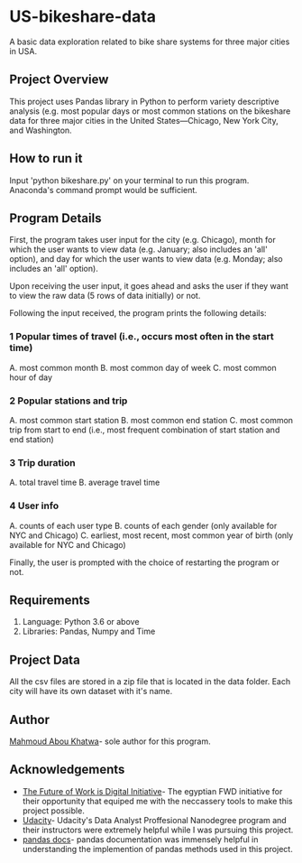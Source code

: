 # US-bikeshare-data
A basic data exploration related to bike share systems for three major cities in USA.

## Project Overview
This project uses Pandas library in Python to perform variety descriptive analysis (e.g. most popular days or most common stations on the bikeshare data for three major cities in the United States—Chicago, New York City, and Washington.

## How to run it
Input 'python bikeshare.py' on your terminal to run this program. Anaconda's command prompt would be sufficient.

## Program Details
First, the program takes user input for the city (e.g. Chicago), month for which the user wants to view data (e.g. January; also includes an 'all' option), and day for which the user wants to view data (e.g. Monday; also includes an 'all' option).

Upon receiving the user input, it goes ahead and asks the user if they want to view the raw data (5 rows of data initially) or not.

Following the input received, the program prints the following details:

### 1 Popular times of travel (i.e., occurs most often in the start time)

A. most common month
B. most common day of week
C. most common hour of day

### 2 Popular stations and trip

A. most common start station
B. most common end station
C. most common trip from start to end (i.e., most frequent combination of start station and end station)

### 3 Trip duration

A. total travel time
B. average travel time

### 4 User info

A. counts of each user type
B. counts of each gender (only available for NYC and Chicago)
C. earliest, most recent, most common year of birth (only available for NYC and Chicago)

Finally, the user is prompted with the choice of restarting the program or not.

## Requirements
  1. Language: Python 3.6 or above
  2. Libraries: Pandas, Numpy and Time
  
## Project Data
All the csv files are stored in a zip file that is located in the data folder. Each city will have its own dataset with it's name.

## Author
[Mahmoud Abou Khatwa](https://github.com/MKhatwa)- sole author for this program.

## Acknowledgements

- [The Future of Work is Digital Initiative](https://egfwd.com/)- The egyptian FWD initiative for their opportunity that equiped me with the neccassery tools to make this project possible.
- [Udacity](https://www.udacity.com/)- Udacity's Data Analyst Proffesional Nanodegree program and their instructors were extremely helpful while I was pursuing this project.
- [pandas docs](https://pandas.pydata.org/pandas-docs/stable/)- pandas documentation was immensely helpful in understanding the implemention of pandas methods used in this project.
